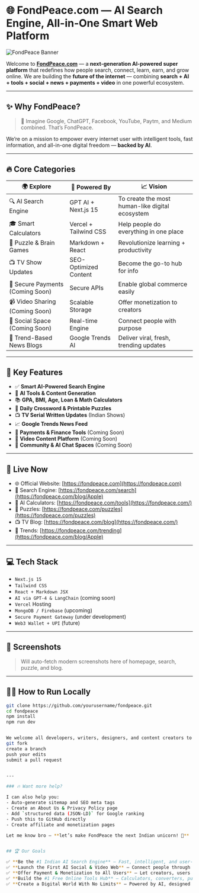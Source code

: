 # 🌐 FondPeace.com — AI Search Engine, All-in-One Smart Web Platform

![FondPeace Banner](https://fondpeace.com/apple/resized-image.webp)

Welcome to **[FondPeace.com](https://fondpeace.com)** — a **next-generation AI-powered super platform** that redefines how people search, connect, learn, earn, and grow online. We are building the **future of the internet** — combining **search + AI + tools + social + news + payments + video** in one powerful ecosystem.

---

## ✨ Why FondPeace?

> 🧠 Imagine Google, ChatGPT, Facebook, YouTube, Paytm, and Medium combined. That’s FondPeace.

We’re on a mission to empower every internet user with intelligent tools, fast information, and all-in-one digital freedom — **backed by AI**.

---

## 🔥 Core Categories

| 🌍 Explore | 🚀 Powered By | 📈 Vision |
|-----------|---------------|----------|
| 🔍 AI Search Engine | GPT AI + Next.js 15 | To create the most human-like digital ecosystem |
| 🎓 Smart Calculators | Vercel + Tailwind CSS | Help people do everything in one place |
| 🧩 Puzzle & Brain Games | Markdown + React | Revolutionize learning + productivity |
| 📺 TV Show Updates | SEO-Optimized Content | Become the go-to hub for info |
| 🔐 Secure Payments (Coming Soon) | Secure APIs | Enable global commerce easily |
| 📹 Video Sharing (Coming Soon) | Scalable Storage | Offer monetization to creators |
| 💬 Social Space (Coming Soon) | Real-time Engine | Connect people with purpose |
| 📰 Trend-Based News Blogs | Google Trends AI | Deliver viral, fresh, trending updates |

---

## 🌟 Key Features

- ✅ **Smart AI-Powered Search Engine**  
- 🧠 **AI Tools & Content Generation**  
- 📚 **GPA, BMI, Age, Loan & Math Calculators**  
- 🧩 **Daily Crossword & Printable Puzzles**  
- 📺 **TV Serial Written Updates** (Indian Shows)  
- 📈 **Google Trends News Feed**  
- 💼 **Payments & Finance Tools** (Coming Soon)  
- 🎥 **Video Content Platform** (Coming Soon)  
- 💬 **Community & AI Chat Spaces** (Coming Soon)

---

## 🚀 Live Now

- 🌐 Official Website: [https://fondpeace.com](https://fondpeace.com)
- 🔎 Search Engine: [https://fondpeace.com/search](https://fondpeace.com/blog/Apple)
- 🧠 AI Calculators: [https://fondpeace.com/tools](https://fondpeace.com/)
- 🧩 Puzzles: [https://fondpeace.com/puzzles](https://fondpeace.com/puzzles)
- 📺 TV Blog: [https://fondpeace.com/blog](https://fondpeace.com/)
- 📰 Trends: [https://fondpeace.com/trending](https://fondpeace.com/blog/Apple)

---

## 💻 Tech Stack

- `Next.js 15`  
- `Tailwind CSS`  
- `React + Markdown JSX`  
- `AI via GPT-4 & LangChain` (coming soon)  
- `Vercel` Hosting  
- `MongoDB / Firebase` (upcoming)  
- `Secure Payment Gateway` (under development)  
- `Web3 Wallet + UPI` (future)

---

## 📸 Screenshots

> Will auto-fetch modern screenshots here of homepage, search, puzzle, and blog.

---

## 🧑‍💻 How to Run Locally

```bash
git clone https://github.com/yourusername/fondpeace.git
cd fondpeace
npm install
npm run dev


We welcome all developers, writers, designers, and content creators to join the FondPeace revolution.
git fork
create a branch
push your edits
submit a pull request


---

### 🔥 Want more help?

I can also help you:
- Auto-generate sitemap and SEO meta tags
- Create an About Us & Privacy Policy page
- Add `structured data (JSON-LD)` for Google ranking
- Push this to GitHub directly
- Create affiliate and monetization pages

Let me know bro – **let’s make FondPeace the next Indian unicorn! 🚀**


## 🏆 Our Goals

✅ **Be the #1 Indian AI Search Engine** — Fast, intelligent, and user-first.  
✅ **Launch the First AI Social & Video Web** — Connect people through AI-powered communities & content.  
✅ **Offer Payment & Monetization to All Users** — Let creators, users & learners earn through the platform.  
✅ **Build the #1 Free Online Tools Hub** — Calculators, converters, puzzles, trends & more, all in one place.  
✅ **Create a Digital World With No Limits** — Powered by AI, designed for growth, made for everyone.
